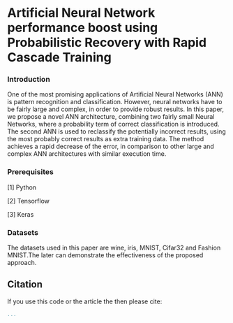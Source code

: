 
# **Artificial Neural Network performance boost using Probabilistic Recovery with Rapid Cascade Training**


### Introduction

One of the most promising applications of Artificial Neural Networks (ANN) is pattern recognition and classification. However, neural networks have to be fairly large and complex, in order to provide robust results. In this paper, we propose a novel ANN architecture, combining two fairly small Neural Networks, where a probability term of correct classification is introduced. The second ANN is used to reclassify the potentially incorrect results, using the most probably correct results as extra training data. The method achieves a rapid decrease of the  error, in comparison to other large and complex ANN architectures with similar execution time.


### Prerequisites

[1] Python

[2] Tensorflow

[3] Keras


### Datasets 

The datasets used in this paper are wine, iris, MNIST, Cifar32 and Fashion MNIST.The later can demonstrate the effectiveness of the proposed approach.


## Citation
If you use this code or the article the then please cite:

```bibtex
...
```

